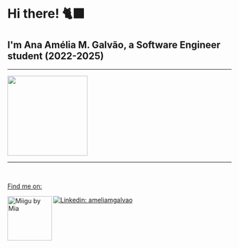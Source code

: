 # Hi there! :black_cat:
## I'm Ana Amélia M. Galvão, a Software Engineer student (2022-2025)
<a href="https://github.com/ameliagalvao">
  
---
  
<div style="display: inline_block">
  <img align="center" height="180em" src="https://github-readme-stats.vercel.app/api/top-langs/?username=ameliagalvao&layout=compact&langs_count=7&theme=dark"/>
</div>

---

<div style="display: inline_block"><br>
  <p>Find me on:</p>
  <a href="https://www.miahandcrafter.com/atelier" target="_blank"><img align="left" height="100" alt="Miigu by Mia" src="https://www.miahandcrafter.com/atelier/wp-content/uploads/2022/07/miigu_icon.jpg"></a>
  <a href="https://www.linkedin.com/in/ameliamgalvao/?locale=en_US" target="_blank"><img align="center" alt="Linkedin: ameliamgalvao" src="https://img.shields.io/badge/LinkedIn-0077B5?style=for-the-badge&logo=linkedin&logoColor=white"></a>
</div>
